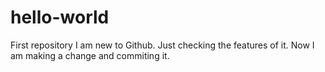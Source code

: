 # hello-world
First repository
I am new to Github. Just checking the features of it. Now I am making a change and commiting it.
